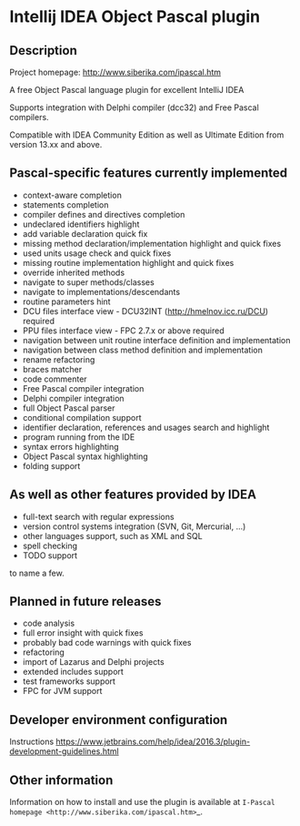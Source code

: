 Intellij IDEA Object Pascal plugin
==================================

Description
-----------
Project homepage: http://www.siberika.com/ipascal.htm

A free Object Pascal language plugin for excellent IntelliJ IDEA

Supports integration with Delphi compiler (dcc32) and Free Pascal compilers.

Compatible with IDEA Community Edition as well as Ultimate Edition from version 13.xx and above.

Pascal-specific features currently implemented
----------------------------------------------

* context-aware completion
* statements completion
* compiler defines and directives completion
* undeclared identifiers highlight
* add variable declaration quick fix
* missing method declaration/implementation highlight and quick fixes
* used units usage check and quick fixes
* missing routine implementation highlight and quick fixes
* override inherited methods
* navigate to super methods/classes
* navigate to implementations/descendants
* routine parameters hint
* DCU files interface view - DCU32INT (http://hmelnov.icc.ru/DCU) required
* PPU files interface view - FPC 2.7.x or above required
* navigation between unit routine interface definition and implementation
* navigation between class method definition and implementation
* rename refactoring
* braces matcher
* code commenter
* Free Pascal compiler integration
* Delphi compiler integration
* full Object Pascal parser
* conditional compilation support
* identifier declaration, references and usages search and highlight
* program running from the IDE
* syntax errors highlighting
* Object Pascal syntax highlighting
* folding support

As well as other features provided by IDEA
------------------------------------------

* full-text search with regular expressions
* version control systems integration (SVN, Git, Mercurial, ...)
* other languages support, such as XML and SQL
* spell checking
* TODO support

to name a few.

Planned in future releases
--------------------------

* code analysis
* full error insight with quick fixes
* probably bad code warnings with quick fixes
* refactoring
* import of Lazarus and Delphi projects
* extended includes support
* test frameworks support
* FPC for JVM support

Developer environment configuration
-----------------------------------
Instructions
https://www.jetbrains.com/help/idea/2016.3/plugin-development-guidelines.html

Other information
-----------------
Information on how to install and use the plugin is available at `I-Pascal homepage <http://www.siberika.com/ipascal.htm>`_.